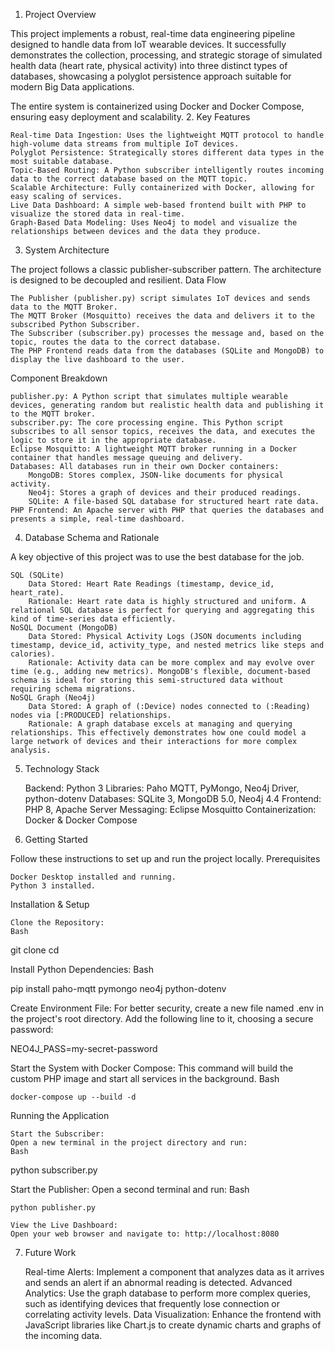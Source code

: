 1. Project Overview

This project implements a robust, real-time data engineering pipeline designed to handle data from IoT wearable devices. It successfully demonstrates the collection, processing, and strategic storage of simulated health data (heart rate, physical activity) into three distinct types of databases, showcasing a polyglot persistence approach suitable for modern Big Data applications.

The entire system is containerized using Docker and Docker Compose, ensuring easy deployment and scalability.
2. Key Features

    Real-time Data Ingestion: Uses the lightweight MQTT protocol to handle high-volume data streams from multiple IoT devices.
    Polyglot Persistence: Strategically stores different data types in the most suitable database.
    Topic-Based Routing: A Python subscriber intelligently routes incoming data to the correct database based on the MQTT topic.
    Scalable Architecture: Fully containerized with Docker, allowing for easy scaling of services.
    Live Data Dashboard: A simple web-based frontend built with PHP to visualize the stored data in real-time.
    Graph-Based Data Modeling: Uses Neo4j to model and visualize the relationships between devices and the data they produce.

3. System Architecture

The project follows a classic publisher-subscriber pattern. The architecture is designed to be decoupled and resilient.
Data Flow

    The Publisher (publisher.py) script simulates IoT devices and sends data to the MQTT Broker.
    The MQTT Broker (Mosquitto) receives the data and delivers it to the subscribed Python Subscriber.
    The Subscriber (subscriber.py) processes the message and, based on the topic, routes the data to the correct database.
    The PHP Frontend reads data from the databases (SQLite and MongoDB) to display the live dashboard to the user.

Component Breakdown

    publisher.py: A Python script that simulates multiple wearable devices, generating random but realistic health data and publishing it to the MQTT broker.
    subscriber.py: The core processing engine. This Python script subscribes to all sensor topics, receives the data, and executes the logic to store it in the appropriate database.
    Eclipse Mosquitto: A lightweight MQTT broker running in a Docker container that handles message queuing and delivery.
    Databases: All databases run in their own Docker containers:
        MongoDB: Stores complex, JSON-like documents for physical activity.
        Neo4j: Stores a graph of devices and their produced readings.
        SQLite: A file-based SQL database for structured heart rate data.
    PHP Frontend: An Apache server with PHP that queries the databases and presents a simple, real-time dashboard.

4. Database Schema and Rationale

A key objective of this project was to use the best database for the job.

    SQL (SQLite)
        Data Stored: Heart Rate Readings (timestamp, device_id, heart_rate).
        Rationale: Heart rate data is highly structured and uniform. A relational SQL database is perfect for querying and aggregating this kind of time-series data efficiently.
    NoSQL Document (MongoDB)
        Data Stored: Physical Activity Logs (JSON documents including timestamp, device_id, activity_type, and nested metrics like steps and calories).
        Rationale: Activity data can be more complex and may evolve over time (e.g., adding new metrics). MongoDB's flexible, document-based schema is ideal for storing this semi-structured data without requiring schema migrations.
    NoSQL Graph (Neo4j)
        Data Stored: A graph of (:Device) nodes connected to (:Reading) nodes via [:PRODUCED] relationships.
        Rationale: A graph database excels at managing and querying relationships. This effectively demonstrates how one could model a large network of devices and their interactions for more complex analysis.

5. Technology Stack

    Backend: Python 3
    Libraries: Paho MQTT, PyMongo, Neo4j Driver, python-dotenv
    Databases: SQLite 3, MongoDB 5.0, Neo4j 4.4
    Frontend: PHP 8, Apache Server
    Messaging: Eclipse Mosquitto
    Containerization: Docker & Docker Compose

6. Getting Started

Follow these instructions to set up and run the project locally.
Prerequisites

    Docker Desktop installed and running.
    Python 3 installed.

Installation & Setup

    Clone the Repository:
    Bash

git clone <your-repo-url>
cd <repository-name>

Install Python Dependencies:
Bash

pip install paho-mqtt pymongo neo4j python-dotenv

Create Environment File:
For better security, create a new file named .env in the project's root directory. Add the following line to it, choosing a secure password:

NEO4J_PASS=my-secret-password

Start the System with Docker Compose:
This command will build the custom PHP image and start all services in the background.
Bash

    docker-compose up --build -d

Running the Application

    Start the Subscriber:
    Open a new terminal in the project directory and run:
    Bash

python subscriber.py

Start the Publisher:
Open a second terminal and run:
Bash

    python publisher.py

    View the Live Dashboard:
    Open your web browser and navigate to: http://localhost:8080

7. Future Work

    Real-time Alerts: Implement a component that analyzes data as it arrives and sends an alert if an abnormal reading is detected.
    Advanced Analytics: Use the graph database to perform more complex queries, such as identifying devices that frequently lose connection or correlating activity levels.
    Data Visualization: Enhance the frontend with JavaScript libraries like Chart.js to create dynamic charts and graphs of the incoming data.
